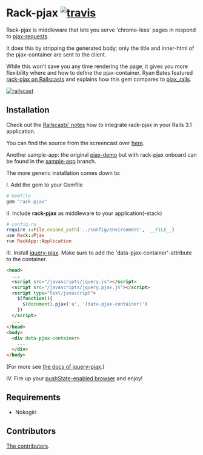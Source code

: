 Rack-pjax [![travis](https://secure.travis-ci.org/eval/rack-pjax.png?branch=master)](https://secure.travis-ci.org/#!/eval/rack-pjax)
========

Rack-pjax is middleware that lets you serve 'chrome-less' pages in respond to [pjax-requests](https://github.com/defunkt/jquery-pjax).

It does this by stripping the generated body; only the title and inner-html of the pjax-container are sent to the client.

While this won't save you any time rendering the page, it gives you more flexibility where and how to define the pjax-container.
Ryan Bates featured [rack-pjax on Railscasts](http://railscasts.com/episodes/294-playing-with-pjax) and explains how this gem compares to [pjax_rails](https://github.com/rails/pjax_rails).

[![railscast](http://railscasts.com/assets/railscasts_logo-7101a7cd0a48292a0c07276981855edb.png)](http://railscasts.com/)

Installation
------------

Check out the [Railscasts' notes](http://railscasts.com/episodes/294-playing-with-pjax) how to integrate rack-pjax in your Rails 3.1 application.

You can find the source from the screencast over [here](https://github.com/ryanb/railscasts-episodes/tree/master/episode-294).

Another sample-app: the original [pjax-demo](http://pjax.herokuapp.com/) but with rack-pjax onboard can be found in the [sample-app](https://github.com/eval/rack-pjax/tree/sample-app) branch.

The more generic installation comes down to:

I. Add the gem to your Gemfile

```ruby
# Gemfile
gem "rack-pjax"
```

II. Include **rack-pjax** as middleware to your application(-stack)

```ruby
# config.ru
require ::File.expand_path('../config/environment',  __FILE__)
use Rack::Pjax
run RackApp::Application
```

III. Install [jquery-pjax](https://github.com/defunkt/jquery-pjax). Make sure to add the 'data-pjax-container'-attribute to the container.

```html
<head>
  ...
  <script src="/javascripts/jquery.js"></script>
  <script src="/javascripts/jquery.pjax.js"></script>
  <script type="text/javascript">
    $(function(){
      $(document).pjax('a', '[data-pjax-container]')
    })
  </script>
  ...
</head>
<body>
  <div data-pjax-container>
    ...
  </div>
</body>
```

(For more see [the docs of jquery-pjax](https://github.com/defunkt/jquery-pjax#usage).)

IV. Fire up your [pushState-enabled browser](http://caniuse.com/#search=pushstate) and enjoy!


Requirements
------------

- Nokogiri


Contributors
------

[The contributors](https://github.com/eval/rack-pjax/graphs/contributors).

